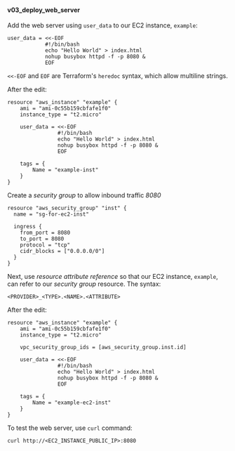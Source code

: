 #### v03_deploy_web_server ####
Add the web server using `user_data` to our EC2 instance, `example`:
```
user_data = <<-EOF
            #!/bin/bash
            echo "Hello World" > index.html
            nohup busybox httpd -f -p 8080 &
            EOF
```
`<<-EOF` and `EOF` are Terraform's `heredoc` syntax, which allow multiline strings.

After the edit:
```hcl
resource "aws_instance" "example" {
	ami = "ami-0c55b159cbfafe1f0"
	instance_type = "t2.micro"

	user_data = <<-EOF
                #!/bin/bash
                echo "Hello World" > index.html
                nohup busybox httpd -f -p 8080 &
                EOF
	
	tags = {
		Name = "example-inst"
	}
}
```

Create a *security group* to allow inbound traffic *8080*
```hcl
resource "aws_security_group" "inst" {
  name = "sg-for-ec2-inst"

  ingress {
    from_port = 8080
    to_port = 8080
    protocol = "tcp"
    cidr_blocks = ["0.0.0.0/0"]
  }
}
```

Next, use *resource attribute reference* so that our EC2 instance, `example`, can refer to our *security group* resource. The syntax:
```hcl
<PROVIDER>_<TYPE>.<NAME>.<ATTRIBUTE>
```

After the edit:
```hcl
resource "aws_instance" "example" {
	ami = "ami-0c55b159cbfafe1f0"
	instance_type = "t2.micro"

	vpc_security_group_ids = [aws_security_group.inst.id]

	user_data = <<-EOF
                #!/bin/bash
                echo "Hello World" > index.html
                nohup busybox httpd -f -p 8080 &
                EOF
	
	tags = {
		Name = "example-ec2-inst"
	}
}
```

To test the web server, use `curl` command:
```console
curl http://<EC2_INSTANCE_PUBLIC_IP>:8080
```